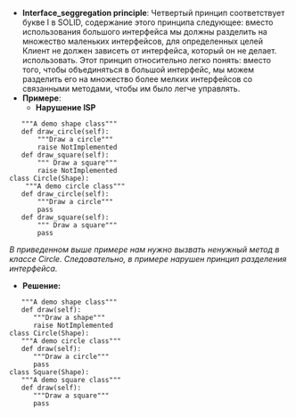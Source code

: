 * **Interface_seggregation principle**: Четвертый принцип соответствует букве I в SOLID, содержание этого принципа следующее: вместо использования большого интерфейса мы должны разделить на множество маленьких интерфейсов, для определенных целей Клиент не должен зависеть от интерфейса, который он не делает. использовать. Этот принцип относительно легко понять: вместо того, чтобы объединяться в большой интерфейс, мы можем разделить его на множество более мелких интерфейсов со связанными методами, чтобы им было легче управлять.
* **Примере**:
  * **Нарушение ISP**
```class Shape:
   """A demo shape class"""
   def draw_circle(self):
       """Draw a circle"""
       raise NotImplemented
   def draw_square(self):
       """ Draw a square"""
       raise NotImplemented
class Circle(Shape):
    """A demo circle class"""
   def draw_circle(self):
       """Draw a circle"""
       pass
   def draw_square(self):
       """ Draw a square"""
       pass
 ```
*В приведенном выше примере нам нужно вызвать ненужный метод в классе Circle. Следовательно, в примере нарушен принцип разделения интерфейса.*
  * **Решение:**
```class Shape:
   """A demo shape class"""
   def draw(self):
      """Draw a shape"""
      raise NotImplemented
class Circle(Shape):
   """A demo circle class"""
   def draw(self):
      """Draw a circle"""
      pass
class Square(Shape):
   """A demo square class"""
   def draw(self):
      """Draw a square"""
      pass
```
